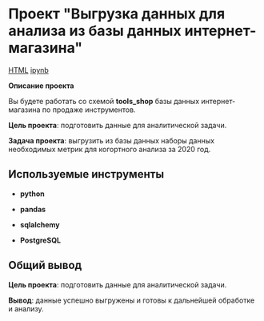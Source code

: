 # Проект "Выгрузка данных для анализа из базы данных интернет-магазина"

[HTML](https://github.com/AVRotaev/Portfolio/blob/main/Tools_shop_Data_export_PostgreSQL/SQL_cohort_analysis_queries.html) [ipynb](https://github.com/AVRotaev/Portfolio/blob/main/Tools_shop_Data_export_PostgreSQL/SQL_cohort_analysis_queries.ipynb)

**Описание проекта**

Вы будете работать со схемой **tools_shop** базы данных интернет-магазина по продаже инструментов.

**Цель проекта**: подготовить данные для аналитической задачи.

**Задача проекта**: выгрузить из базы данных наборы данных необходимых метрик для когортного анализа за 2020 год.


## Используемые инструменты

- **python**

- **pandas**

- **sqlalchemy**

- **PostgreSQL**


## Общий вывод 

**Цель проекта**: подготовить данные для аналитической задачи.

**Вывод**: данные успешно выгружены и готовы к дальнейшей обработке и анализу.

